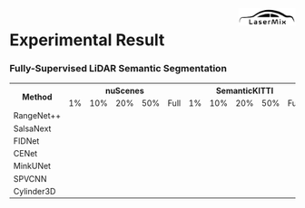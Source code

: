 <img src="../docs/figs/logo.png" align="right" width="20%">

# Experimental Result

### Fully-Supervised LiDAR Semantic Segmentation

<table>
   <tr>
      <th rowspan="2">Method</th>
      <th colspan="5">nuScenes</th>
      <th colspan="5">SemanticKITTI</th>
      <th colspan="5">ScribbleKITTI</th>
   </tr>
   <tr>
      <td>1%</td> <td>10%</td> <td>20%</td> <td>50%</td> <td>Full</td>
      <td>1%</td> <td>10%</td> <td>20%</td> <td>50%</td> <td>Full</td>
      <td>1%</td> <td>10%</td> <td>20%</td> <td>50%</td> <td>Full</td>
   </tr>
   <tr>
      <td>RangeNet++</td>
      <td> </td> <td> </td> <td> </td> <td> </td> <td> </td>
      <td> </td> <td> </td> <td> </td> <td> </td> <td> </td>
      <td> </td> <td> </td> <td> </td> <td> </td> <td> </td>
   </tr>
   <tr>
      <td>SalsaNext</td>
      <td> </td> <td> </td> <td> </td> <td> </td> <td> </td>
      <td> </td> <td> </td> <td> </td> <td> </td> <td> </td>
      <td> </td> <td> </td> <td> </td> <td> </td> <td> </td>
   </tr>
  <tr>
      <td>FIDNet</td>
      <td> </td> <td> </td> <td> </td> <td> </td> <td> </td>
      <td> </td> <td> </td> <td> </td> <td> </td> <td> </td>
      <td> </td> <td> </td> <td> </td> <td> </td> <td> </td>
   </tr>
  <tr>
      <td>CENet</td>
      <td> </td> <td> </td> <td> </td> <td> </td> <td> </td>
      <td> </td> <td> </td> <td> </td> <td> </td> <td> </td>
      <td> </td> <td> </td> <td> </td> <td> </td> <td> </td>
   </tr>
  <tr>
      <td>MinkUNet</td>
      <td> </td> <td> </td> <td> </td> <td> </td> <td> </td>
      <td> </td> <td> </td> <td> </td> <td> </td> <td> </td>
      <td> </td> <td> </td> <td> </td> <td> </td> <td> </td>
   </tr>
  <tr>
      <td>SPVCNN</td>
      <td> </td> <td> </td> <td> </td> <td> </td> <td> </td>
      <td> </td> <td> </td> <td> </td> <td> </td> <td> </td>
      <td> </td> <td> </td> <td> </td> <td> </td> <td> </td>
   </tr>
  <tr>
      <td>Cylinder3D</td>
      <td> </td> <td> </td> <td> </td> <td> </td> <td> </td>
      <td> </td> <td> </td> <td> </td> <td> </td> <td> </td>
      <td> </td> <td> </td> <td> </td> <td> </td> <td> </td>
   </tr>
</table>
